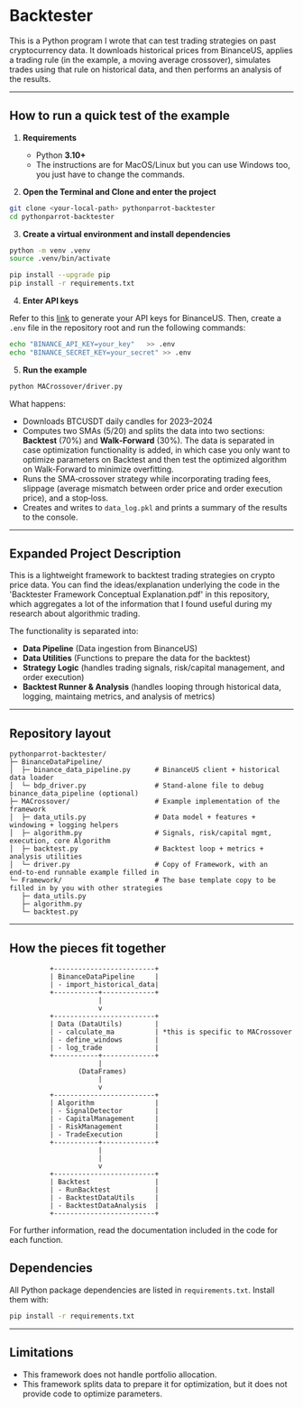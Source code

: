 # Backtester

This is a Python program I wrote that can test trading strategies on past cryptocurrency data. It downloads historical prices from BinanceUS, applies a trading rule (in the example, a moving average crossover), simulates trades using that rule on historical data, and then performs an analysis of the results.

---

## How to run a quick test of the example

1) **Requirements**
   - Python **3.10+**
   - The instructions are for MacOS/Linux but you can use Windows too, you just have to change the commands.

2) **Open the Terminal and Clone and enter the project**
```bash
git clone <your-local-path> pythonparrot-backtester
cd pythonparrot-backtester
```

3) **Create a virtual environment and install dependencies**
```bash
python -m venv .venv
source .venv/bin/activate

pip install --upgrade pip
pip install -r requirements.txt
```

4) **Enter API keys** 

Refer to this [link](https://support.binance.us/en/articles/9842800-how-to-create-an-api-key-on-binance-us$0) to generate your API keys for BinanceUS.
Then, create a `.env` file in the repository root and run the following commands:
```bash
echo "BINANCE_API_KEY=your_key"   >> .env
echo "BINANCE_SECRET_KEY=your_secret" >> .env
```

5) **Run the example**
```bash
python MACrossover/driver.py
```
What happens:
- Downloads BTCUSDT daily candles for 2023–2024
- Computes two SMAs (5/20) and splits the data into two sections: **Backtest** (70%) and **Walk‑Forward** (30%). The data is separated in case optimization functionality is added, in which case you only want to optimize parameters on Backtest and then test the optimized algorithm on Walk-Forward to minimize overfitting.
- Runs the SMA‑crossover strategy while incorporating trading fees, slippage (average mismatch between order price and order execution price), and a stop‑loss.
- Creates and writes to `data_log.pkl` and prints a summary of the results to the console.

---

## Expanded Project Description

This is a lightweight framework to backtest trading strategies on crypto price data. You can find the ideas/explanation underlying the code in the 'Backtester Framework Conceptual Explanation.pdf' in this repository, which aggregates a lot of the information that I found useful during my research about algorithmic trading. 

The functionality is separated into:
- **Data Pipeline** (Data ingestion from BinanceUS)
- **Data Utilities** (Functions to prepare the data for the backtest)
- **Strategy Logic** (handles trading signals, risk/capital management, and order execution)
- **Backtest Runner & Analysis** (handles looping through historical data, logging, maintaing metrics, and analysis of metrics)

---

## Repository layout

```
pythonparrot-backtester/
├─ BinanceDataPipeline/
│  ├─ binance_data_pipeline.py      # BinanceUS client + historical data loader
│  └─ bdp_driver.py                 # Stand‑alone file to debug binance_data_pipeline (optional)
├─ MACrossover/                     # Example implementation of the framework
│  ├─ data_utils.py                 # Data model + features + windowing + logging helpers
│  ├─ algorithm.py                  # Signals, risk/capital mgmt, execution, core Algorithm
│  ├─ backtest.py                   # Backtest loop + metrics + analysis utilities
│  └─ driver.py                     # Copy of Framework, with an end‑to‑end runnable example filled in
└─ Framework/                       # The base template copy to be filled in by you with other strategies
   ├─ data_utils.py
   ├─ algorithm.py
   └─ backtest.py
```

---

## How the pieces fit together

```
          +-------------------------+
          | BinanceDataPipeline     |
          | - import_historical_data|
          +-----------+-------------+
                      |
                      v
          +-------------------------+
          | Data (DataUtils)        |
          | - calculate_ma          | *this is specific to MACrossover
          | - define_windows        |
          | - log_trade             |
          +-----------+-------------+
                      |
                 (DataFrames)
                      |
                      v
          +-------------------------+
          | Algorithm               |
          | - SignalDetector        |
          | - CapitalManagement     |
          | - RiskManagement        |
          | - TradeExecution        |
          +-----------+-------------+
                      |
                      |
                      v
          +-------------------------+
          | Backtest                |
          | - RunBacktest           |
          | - BacktestDataUtils     |
          | - BacktestDataAnalysis  |
          +-------------------------+
```

For further information, read the documentation included in the code for each function.

## Dependencies

All Python package dependencies are listed in `requirements.txt`. Install them with:
```bash
pip install -r requirements.txt
```

---

## Limitations

- This framework does not handle portfolio allocation.
- This framework splits data to prepare it for optimization, but it does not provide code to optimize parameters.
